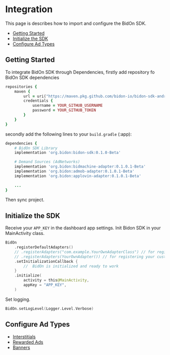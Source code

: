 # Integration

This page is describes how to import and configure the BidOn SDK. 

- [Getting Started](#getting-started) 
- [Initialize the SDK](#initialize-the-sdk)
- [Configure Ad Types](#configure-ad-types)
  
## Getting Started 

To integrate BidOn SDK through Dependencies, firstly add repository fo BidOn SDK dependencies
```ruby
repositories {
    maven {
        url = uri("https://maven.pkg.github.com/bidon-io/bidon-sdk-android")
        credentials {
            username = YOUR_GITHUB_USERNAME
            password = YOUR_GITHUB_TOKEN
        }
    }
}        
```

secondly add the following lines to your `build.gradle` (:app):

``` ruby
dependencies {
    # BidOn SDK Library
    implementation 'org.bidon:bidon-sdk:0.1.0-Beta'

    # Demand Sources (AdNetworks)
    implementation 'org.bidon:bidmachine-adapter:0.1.0.1-Beta'
    implementation 'org.bidon:admob-adapter:0.1.0.1-Beta'
    implementation 'org.bidon:applovin-adapter:0.1.0.1-Beta'
    
    ... 
}

```
Then sync project.


## Initialize the SDK

Receive your `APP_KEY` in the dashboard app settings. Init Bidon SDK in your MainActivity class.

```kotlin
BidOn
    .registerDefaultAdapters()
    // .registerAdapters("com.example.YourOwnAdapterClass") // for registering your custom Adapter (AdNetwork) by class name
    // .registerAdapters(YourOwnAdapter()) // for registering your custom Adapter (AdNetwork) by instance. Instance should be initialized and ready to work
    .setInitializationCallback {
        //  BidOn is initialized and ready to work
    }
    .initialize(
        activity = this@MainActivity,
        appKey = "APP_KEY",
    )
```

Set logging.
```kotlin
BidOn.setLogLevel(Logger.Level.Verbose)
```

## Configure Ad Types

- [Interstitials](ad-formats/interstitial.md)
- [Rewarded Ads](ad-formats/rewarded.md)
- [Banners](ad-formats/banner.md)
